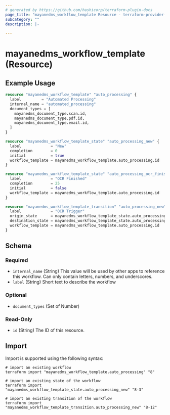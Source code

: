```yaml
---
# generated by https://github.com/hashicorp/terraform-plugin-docs
page_title: "mayanedms_workflow_template Resource - terraform-provider-mayanedms"
subcategory: ""
description: |-
  
---
```


# mayanedms_workflow_template (Resource)



## Example Usage

```terraform
resource "mayanedms_workflow_template" "auto_processing" {
  label         = "Automated Processing"
  internal_name = "automated_processing"
  document_types = [
    mayanedms_document_type.scan.id,
    mayanedms_document_type.pdf.id,
    mayanedms_document_type.email.id,
  ]
}

resource "mayanedms_workflow_template_state" "auto_processing_new" {
  label             = "New"
  completion        = 0
  initial           = true
  workflow_template = mayanedms_workflow_template.auto_processing.id
}

resource "mayanedms_workflow_template_state" "auto_processing_ocr_finished" {
  label             = "OCR Finished"
  completion        = 25
  initial           = false
  workflow_template = mayanedms_workflow_template.auto_processing.id
}

resource "mayanedms_workflow_template_transition" "auto_processing_new" {
  label             = "OCR Trigger"
  origin_state      = mayanedms_workflow_template_state.auto_processing_new.id
  destination_state = mayanedms_workflow_template_state.auto_processing_ocr_finished.id
  workflow_template = mayanedms_workflow_template.auto_processing.id
}
```

<!-- schema generated by tfplugindocs -->
## Schema

### Required

- `internal_name` (String) This value will be used by other apps to reference this workflow. Can only contain letters, numbers, and underscores.
- `label` (String) Short text to describe the workflow

### Optional

- `document_types` (Set of Number)

### Read-Only

- `id` (String) The ID of this resource.

## Import

Import is supported using the following syntax:

```shell
# import an existing workflow
terraform import "mayanedms_workflow_template.auto_processing" "8"

# import an existing state of the workflow
terraform import "mayanedms_workflow_template_state.auto_processing_new" "8-3"

# import an existing transition of the workflow
terraform import "mayanedms_workflow_template_transition.auto_processing_new" "8-12"
```
